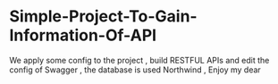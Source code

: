# Simple-Project-To-Gain-Information-Of-API 
We apply some config to the project , build RESTFUL APIs and edit the config of Swagger , the database is used Northwind , Enjoy my dear 
